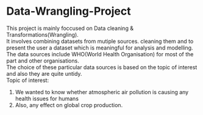 # Data-Wrangling-Project
 This project is mainly foccused on Data cleaning & Transformations(Wrangling).<br>It involves combining datasets from mutiple sources. cleaning them and to present the user a dataset which is meaningful for analysis and modelling.<br>
 The data sources include WHO(World Health Organisation) for most of the part and other organisations.<br>
 The choice of these particular data sources is based on the topic of interest and also they are quite untidy.<br>
 Topic of interest: <br>
 1) We wanted to know whether atmospheric air pollution is causing any health issues for humans <br>
 2) Also, any effect on global crop production.
